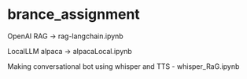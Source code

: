 # brance_assignment

OpenAI RAG -> rag-langchain.ipynb

LocalLLM alpaca -> alpacaLocal.ipynb

Making conversational bot using whisper and TTS - whisper_RaG.ipynb
